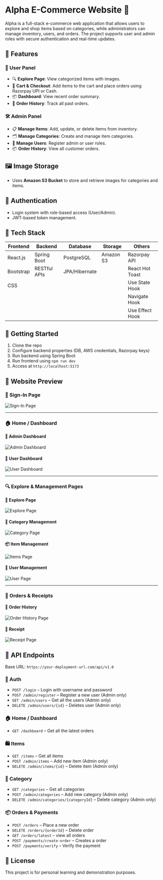 # Alpha E-Commerce Website 🛒

Alpha is a full-stack e-commerce web application that allows users to explore and shop items based on categories, while administrators can manage inventory, users, and orders. The project supports user and admin roles with secure authentication and real-time updates.

## 🔑 Features

### 👤 User Panel
- 🔍 **Explore Page**: View categorized items with images.
- 🛒 **Cart & Checkout**: Add items to the cart and place orders using Razorpay UPI or Cash.
- 📦 **Dashboard**: View recent order summary.
- 📑 **Order History**: Track all past orders.

### 🛠️ Admin Panel
- 📋 **Manage Items**: Add, update, or delete items from inventory.
- 🗂️ **Manage Categories**: Create and manage item categories.
- 👥 **Manage Users**: Register admin or user roles.
- 📦 **Order History**: View all customer orders.

## 🖼️ Image Storage
- Uses **Amazon S3 Bucket** to store and retrieve images for categories and items.

## 🔐 Authentication
- Login system with role-based access (User/Admin).
- JWT-based token management.

## 🧰 Tech Stack

| Frontend     | Backend        | Database     | Storage     | Others            |
|--------------|----------------|--------------|-------------|-------------------|
| React.js     | Spring Boot    | PostgreSQL   | Amazon S3   | Razorpay API      |
| Bootstrap    | RESTful APIs   | JPA/Hibernate|             | React Hot Toast   |
| CSS          |                |              |             | Use State Hook    | 
|              |                |              |             | Navigate Hook     |
|              |                |              |             | Use Effect Hook   |

## 🚀 Getting Started

1. Clone the repo
2. Configure backend properties (DB, AWS credentials, Razorpay keys)
3. Run backend using Spring Boot
4. Run frontend using `npm run dev`
5. Access at `http://localhost:5173`

## 📸 Website Preview

### 🔐 Sign-In Page
![Sign-In Page](images/login_page.png)

---

### 🏠 Home / Dashboard

#### 👤 Admin Dashboard
![Admin Dashboard](images/admin_dashboard.png)

#### 👥 User Dashboard
![User Dashboard](images/user_dashboard.png)

---

### 🔍 Explore & Management Pages

#### 🧭 Explore Page
![Explore Page](images/explore_page.png)

#### 📂 Category Management
![Category Page](images/manage_category.png)

#### 📦 Item Management
![Items Page](images/manage_items.png)

#### 👥 User Management
![User Page](images/manage_users.png)

---

### 📑 Orders & Receipts

#### 📜 Order History
![Order History Page](images/order_history.png)

#### 🧾 Receipt
![Receipt Page](images/receipt.png)


## 🔌 API Endpoints

Base URL: `https://your-deployment-url.com/api/v1.0`

### 🔐 Auth
- `POST /login` – Login with username and password
- `POST /admin/register` – Register a new user (Admin only)
- `GET /admin/users` – Get all the users (Admin only)
- `DELETE /admin/users/{id}` – Deletes user (Admin only)

### 🏠 Home / Dashboard
- `GET /dashboard` – Get all the latest orders

### 🛍️ Items
- `GET /items` – Get all items
- `POST /admin/items` – Add new item (Admin only)
- `DELETE /admin/items/{id}` – Delete item (Admin only)

### 📂️ Category
- `GET /categories` – Get all categories
- `POST /admin/categories` – Add new category (Admin only)
- `DELETE /admin/categories/{categoryId}` – Delete category (Admin only)

### 📦 Orders & Payments
- `POST /orders` – Place a new order
- `DELETE /orders/{orderId}` – Delete order
- `GET /orders/latest` – view all orders
- `POST /payments/create-order` – Creates a order
- `POST /payments/verify` – Verify the payment


## 📝 License
This project is for personal learning and demonstration purposes.
